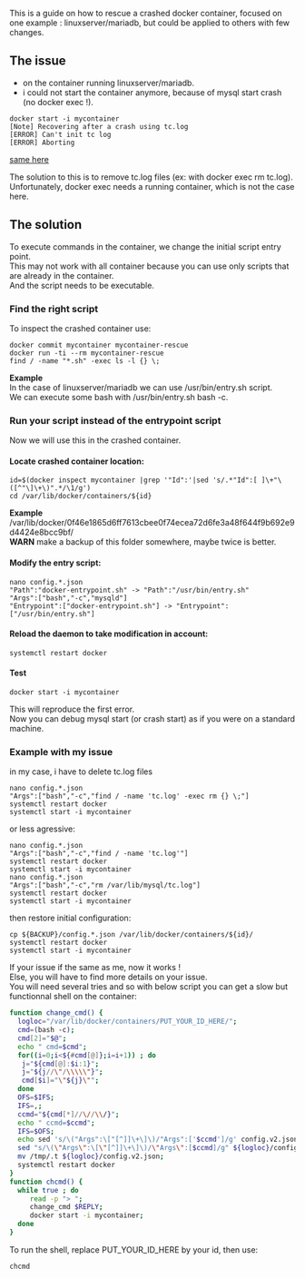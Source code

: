 This is a guide on how to rescue a crashed docker container, focused on one example : linuxserver/mariadb, but could be applied to others with few changes.

## The issue
 - on the container running linuxserver/mariadb.
 - i could not start the container anymore, because of mysql start crash (no docker exec !).
```
docker start -i mycontainer
[Note] Recovering after a crash using tc.log
[ERROR] Can't init tc log
[ERROR] Aborting
```
[same here](https://bbs.archlinux.org/viewtopic.php?id=206379)

The solution to this is to remove tc.log files (ex: with docker exec rm tc.log).<br />
Unfortunately, docker exec needs a running container, which is not the case here.<br />

## The solution
To execute commands in the container, we change the initial script entry point.<br />
This may not work with all container because you can use only scripts that are already in the container.<br />
And the script needs to be executable.
### Find the right script
To inspect the crashed container use:
```
docker commit mycontainer mycontainer-rescue
docker run -ti --rm mycontainer-rescue
find / -name "*.sh" -exec ls -l {} \;
```
**Example**<br />
In the case of linuxserver/mariadb we can use /usr/bin/entry.sh script.<br />
We can execute some bash with /usr/bin/entry.sh bash -c.
### Run your script instead of the entrypoint script
Now we will use this in the crashed container.<br />
#### Locate crashed container location:
```
id=$(docker inspect mycontainer |grep '"Id":'|sed 's/.*"Id":[ ]\+"\([^"\]\+\)".*/\1/g')
cd /var/lib/docker/containers/${id}
```
**Example**<br />
/var/lib/docker/0f46e1865d6ff7613cbee0f74ecea72d6fe3a48f644f9b692e9d4424e8bcc9bf/<br />
**WARN** make a backup of this folder somewhere, maybe twice is better.
#### Modify the entry script:
```
nano config.*.json
"Path":"docker-entrypoint.sh" -> "Path":"/usr/bin/entry.sh"
"Args":["bash","-c","mysqld"]
"Entrypoint":["docker-entrypoint.sh"] -> "Entrypoint":["/usr/bin/entry.sh"]
```
#### Reload the daemon to take modification in account:
```
systemctl restart docker
```
#### Test
```
docker start -i mycontainer
```
This will reproduce the first error.<br />
Now you can debug mysql start (or crash start) as if you were on a standard machine.

### Example with my issue
in my case, i have to delete tc.log files
```
nano config.*.json
"Args":["bash","-c","find / -name 'tc.log' -exec rm {} \;"]
systemctl restart docker
systemctl start -i mycontainer
```
or less agressive:
```
nano config.*.json
"Args":["bash","-c","find / -name 'tc.log'"]
systemctl restart docker
systemctl start -i mycontainer
nano config.*.json
"Args":["bash","-c","rm /var/lib/mysql/tc.log"]
systemctl restart docker
systemctl start -i mycontainer
```
then restore initial configuration:
```
cp ${BACKUP}/config.*.json /var/lib/docker/containers/${id}/
systemctl restart docker
systemctl start -i mycontainer
```
If your issue if the same as me, now it works !<br />
Else, you will have to find more details on your issue.<br />
You will need several tries and so with below script you can get a slow but functionnal shell on the container:
```bash
function change_cmd() {
  logloc="/var/lib/docker/containers/PUT_YOUR_ID_HERE/";
  cmd=(bash -c);
  cmd[2]="$@";
  echo " cmd=$cmd";
  for((i=0;i<${#cmd[@]};i=i+1)) ; do
   j="${cmd[@]:$i:1}";
   j="${j//\"/\\\\\"}";
   cmd[$i]="\"${j}\"";
  done
  OFS=$IFS;
  IFS=,;
  ccmd="${cmd[*]//\//\\/}";
  echo " ccmd=$ccmd";
  IFS=$OFS;
  echo sed 's/\("Args":\["[^]]\+\]\)/"Args":['$ccmd']/g' config.v2.json
  sed "s/\(\"Args\":\[\"[^]]\+\]\)/\"Args\":[$ccmd]/g" ${logloc}/config.v2.json > /tmp/.t;
  mv /tmp/.t ${logloc}/config.v2.json;
  systemctl restart docker
}
function chcmd() {
  while true ; do
     read -p "> ";
     change_cmd $REPLY;
     docker start -i mycontainer;
  done
}
```
To run the shell, replace PUT_YOUR_ID_HERE by your id, then use:
```
chcmd
```
